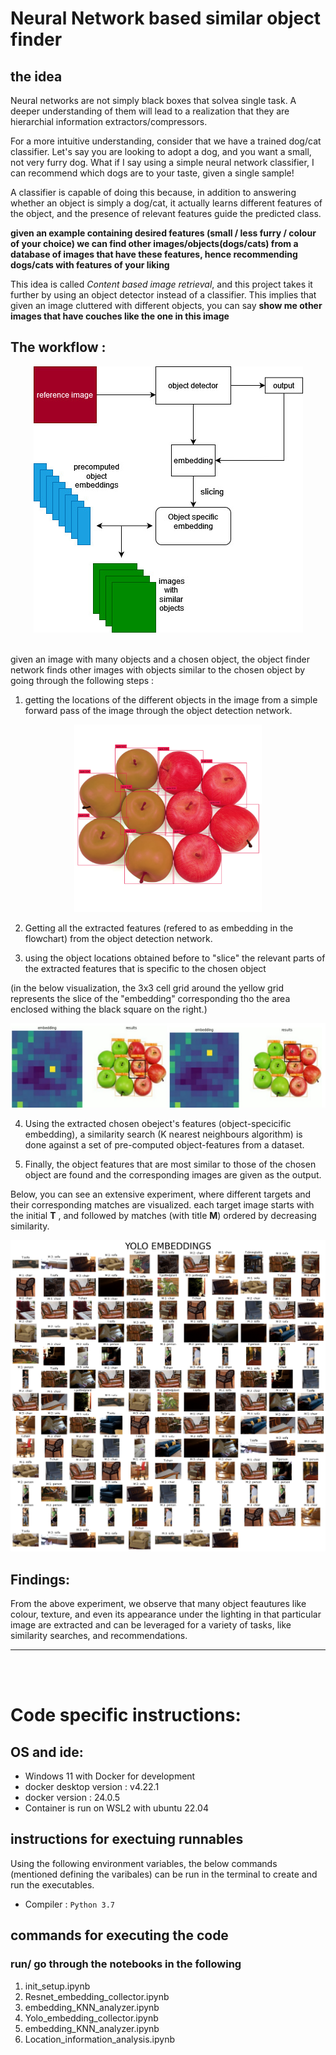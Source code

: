 # Neural Network based similar object finder

## the idea

Neural networks are not simply black boxes that solvea single task. A deeper understanding of them will lead to a realization that they are hierarchial information extractors/compressors. 

For a more intuitive understanding, consider that we have a trained dog/cat classifier. Let's say you are looking to adopt a dog, and you want a small, not very furry dog. What if I say using a simple neural network classifier, I can recommend which dogs are to your taste, given a single sample! 

A classifier is capable of doing this because, in addition to answering whether an object is simply a dog/cat, it actually learns different features of the object, and the presence of relevant features guide the predicted class.

**given an example containing desired features (small / less furry / colour of your choice) we can find other images/objects(dogs/cats) from a database of images that have these features, hence recommending dogs/cats with features of your liking**

This idea is called *Content based image retrieval*, and this project takes it further by using an object detector instead of a classifier. This implies that given an image cluttered with different objects, you can say **show me other images that have couches like the one in this image**

## The workflow : 


<center>
<img src="./imgs/workflow.jpg" alt="workflow" />
</center><br>

given an image with many objects and a chosen object, the object finder network finds other images with objects similar to the chosen object by going through the following steps :

1. getting the locations of the different objects in the image from a simple forward pass of the image through the object detection network.

<center>
<img src="./imgs/locations.png" alt="drawing" style="width:300px"/>
</center>

2. Getting all the extracted features (refered to as embedding in the flowchart) from the object detection network.

3. using the object locations obtained before to "slice" the relevant parts of the extracted features that is specific to the chosen object

(in the below visualization, the 3x3 cell grid around the yellow grid represents the slice of the "embedding" corresponding tho the area enclosed withing the black square on the right.)

<center>
<img src="./imgs/fig3.jpg" alt="drawing" />
</center>

4. Using the extracted chosen obeject's features (object-specicific embedding), a similarity search (K nearest neighbours algorithm) is done against a set of pre-computed object-features from a dataset.

5. Finally, the object features that are most similar to those of the chosen object are found and the corresponding images are given as the output.

Below, you can see an extensive experiment, where different targets and their corresponding matches are visualized. each target image starts with the initial **T** , and followed by matches (with title **M**) ordered by decreasing similarity.


<center>
<img src="./imgs/fig5.png" alt="experiment" />
</center>

## Findings:

From the above experiment, we observe that many object feautures like colour, texture, and even its appearance under the lighting in that particular image are extracted and can be leveraged for a variety of tasks, like similarity searches, and recommendations.
___
<br>
<br>

# Code specific instructions:

## OS and ide:

- Windows 11 with Docker for development
- docker desktop version : v4.22.1
- docker version : 24.0.5
- Container is run on WSL2 with ubuntu 22.04

## instructions for exectuing runnables

Using the following environment variables, the below commands (mentioned defining the varibales) can be run in the terminal to create and run the executables.

- Compiler : ```Python 3.7```

## commands for executing the code

### run/ go through the notebooks in the following

1. init_setup.ipynb
2. Resnet_embedding_collector.ipynb
3. embedding_KNN_analyzer.ipynb
4. Yolo_embedding_collector.ipynb
5. embedding_KNN_analyzer.ipynb
6. Location_information_analysis.ipynb